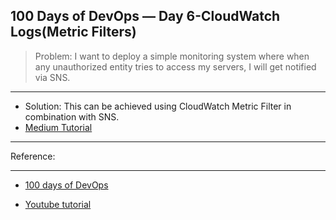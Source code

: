 100 Days of DevOps — Day 6-CloudWatch Logs(Metric Filters)
---

>Problem: I want to deploy a simple monitoring system where when any unauthorized entity tries to access my servers, I will get notified via SNS.
***

- Solution: This can be achieved using CloudWatch Metric Filter in combination with SNS.
- [Medium Tutorial](https://miro.medium.com/v2/resize:fit:828/format:webp/1*0OzqYNGqzR0wtHXdovwg0g.jpeg)
***

Reference:
***
- [100 days of DevOps](https://devopslearning.medium.com/100-days-of-devops-day-6-cloudwatch-logs-metric-filters-94c572cc241)

- [Youtube tutorial](https://www.youtube.com/watch?v=QgfMCDkVRPA)
